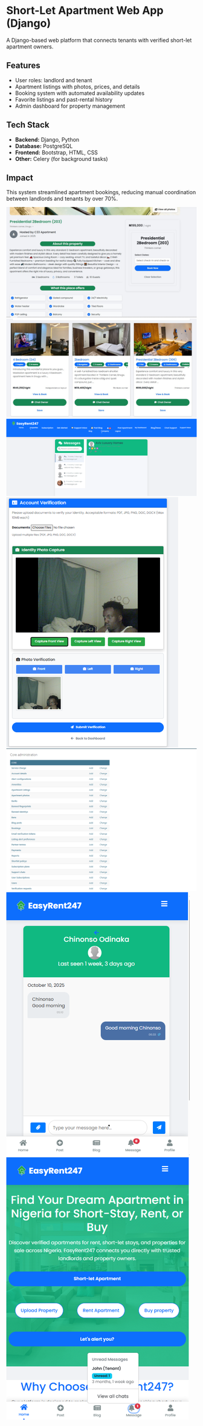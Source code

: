# Short-Let Apartment Web App (Django)

A Django-based web platform that connects tenants with verified short-let apartment owners.

##  Features
- User roles: landlord and tenant
- Apartment listings with photos, prices, and details
- Booking system with automated availability updates
- Favorite listings and past-rental history
- Admin dashboard for property management

##  Tech Stack
- **Backend:** Django, Python  
- **Database:** PostgreSQL  
- **Frontend:** Bootstrap, HTML, CSS  
- **Other:** Celery (for background tasks)

##  Impact
This system streamlined apartment bookings, reducing manual coordination between landlords and tenants by over 70%.

![Booking Screenshot](booking.jpg)
![shortlet Screenshot](shortlet.jpg)
![chat_list Screenshot](chat_list.png)
![verification Screenshot](verification2.png)
![Dashboard Screenshot](dashboard.png)
![chat Screenshot](chat.png)
![notification Screenshot](notification.png)

